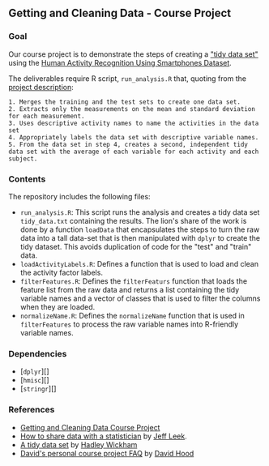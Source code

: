 ## Getting and Cleaning Data - Course Project

### Goal

Our course project is to demonstrate the steps of creating a ["tidy data set"][tidy-data] using the [Human Activity Recognition Using Smartphones Dataset][har-dataset]. 

[har-dataset]: https://d396qusza40orc.cloudfront.net/getdata%2Fprojectfiles%2FUCI%20HAR%20Dataset.zip
[tidy-data]: http://vita.had.co.nz/papers/tidy-data.pdf

The deliverables require R script, `run_analysis.R` that, quoting from the [project description][course-project]:

    1. Merges the training and the test sets to create one data set.
    2. Extracts only the measurements on the mean and standard deviation for each measurement. 
    3. Uses descriptive activity names to name the activities in the data set
    4. Appropriately labels the data set with descriptive variable names. 
    5. From the data set in step 4, creates a second, independent tidy data set with the average of each variable for each activity and each subject.

[course-project]: https://class.coursera.org/getdata-014/human_grading/view/courses/973501/assessments/3/submissions

### Contents

The repository includes the following files:

* `run_analysis.R`: This script runs the analysis and creates a tidy data set `tidy_data.txt` containing the results. The lion's share of the work is done by a function `loadData` that encapsulates the steps to turn the raw data into a tall data-set that is then manipulated with `dplyr` to create the tidy dataset. This avoids duplication of code for the "test" and "train" data. 
* `loadActivityLabels.R`: Defines a function that is used to load and clean the activity factor labels.
* `filterFeatures.R`: Defines the `filterFeaturs` function that loads the feature list from the raw data and returns a list containing the tidy variable names and a vector of classes that is used to filter the columns when they are loaded. 
* `normalizeName.R`: Defines the `normalizeName` function that is used in `filterFeatures` to process the raw variable names into R-friendly variable names.

### Dependencies

* [`dplyr`][]
* [`hmisc`][]
* [`stringr`][]

[dplyr]: http://cran.r-project.org/web/packages/dplyr/index.html
[hmisc]: http://cran.r-project.org/web/packages/Hmisc/index.html
[stringr]: http://cran.r-project.org/web/packages/stringr/index.html

### References

* [Getting and Cleaning Data Course Project][course-project]
* [How to share data with a statistician](https://github.com/jtleek/datasharing/blob/master/README.md) by [Jeff Leek](http://jtleek.com).
* [A tidy data set][tidy-data] by [Hadley Wickham](http://had.co.nz/)
* [David's personal course project FAQ](https://class.coursera.org/getdata-014/forum/thread?thread_id=30) by [David Hood](https://class.coursera.org/getdata-014/forum/profile?user_id=134866)

